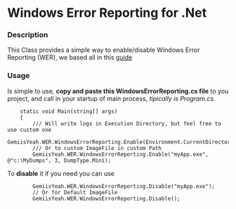 # Windows Error Reporting for .Net

### Description

This Class provides a simple way to enable/disable Windows Error Reporting (WER), 
we based all in this [guide](https://docs.microsoft.com/en-us/windows/desktop/wer/wer-settings)

### Usage

Is simple to use, **copy and paste this WindowsErrorReporting.cs file** to you project, and call
in your startup of main process, _tipically is Program.cs_.


        static void Main(string[] args)
        {
            /// Will write logs in Execution Directory, but feel free to use custom one
            GemiisYeah.WER.WindowsErrorReporting.Enable(Environment.CurrentDirectory);
            /// Or to custom ImageFile in custom Path
            GemiisYeah.WER.WindowsErrorReporting.Enable("myApp.exe", @"c:\MyDumps", 3, DumpType.Mini);
            


To **disable** it if you need you can use

            GemiisYeah.WER.WindowsErrorReporting.Disable("myApp.exe");
            // Or for Default ImageFile
            GemiisYeah.WER.WindowsErrorReporting.Disable();


